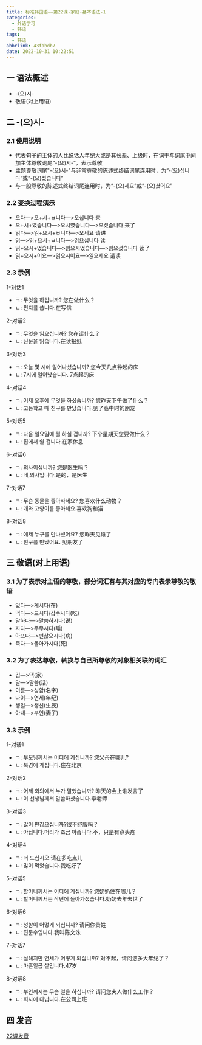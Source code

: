 ```yaml
---
title: 标准韩国语——第22课-家庭-基本语法-1
categories:
  - 外语学习
  - 韩语
tags:
  - 韩语
abbrlink: 43fabdb7
date: 2022-10-31 10:22:51
---
```

## 一 语法概述

* -(으)시-
* 敬语(对上用语)

<!--more-->

## 二 -(으)시-

### 2.1 使用说明

* 代表句子的主体的人比说话人年纪大或是其长辈、上级时，在词干与词尾中间加主体尊敬词尾“-(으)시-”，表示尊敬
* 主题尊敬词尾"-(으)시-"与非常尊敬的陈述式终结词尾连用时，为“-(으)십니다”或“-(으)셨습니다”
* 与一般尊敬的陈述式终结词尾连用时，为“-(으)세요”或“-(으)셨어요”

### 2.2 变换过程演示

* 오다—>오+시+ㅂ니다—>오십니다 来
* 오+시+였습니다—>오시였습니다—>오셨습니다 来了
* 읽다—>읽+으시+ㅂ니다—>오세요 请进
* 읽—>읽+으시+ㅂ니다—>읽으십니다 读
* 읽+으시+었습니다—>읽으시었습니다—>읽으셨습니다 读了
* 읽+으시+어요—>읽으시어요—>읽으세요 请读

### 2.3 示例

1-对话1

* ㄱ: 무엇을 하십니까? 您在做什么？
* ㄴ: 편지를 씁니다.在写信

2-对话2

* ㄱ: 무엇을 읽으십니까? 您在读什么？
* ㄴ: 신문을 읽습니다.在读报纸

3-对话3

* ㄱ: 오늘 몇 시에  일어나셨습니까? 您今天几点钟起的床
* ㄴ: 7시에 일어났습니다. 7点起的床

4-对话4

* ㄱ: 어제 오후에 무엇을 하셨습니까? 您昨天下午做了什么？
* ㄴ: 고등학교 때 친구를 만났습니다.见了高中时的朋友

5-对话5

* ㄱ: 다음 일요일에 뭘 하실 겁니까? 下个星期天您要做什么？
* ㄴ: 집에서 숼 겁니다.在家休息

6-对话6

* ㄱ: 의사이십니까? 您是医生吗？
* ㄴ: 네,의사입니다.是的，是医生

7-对话7

* ㄱ: 무슨 동물을 좋아하세요? 您喜欢什么动物？
* ㄴ: 개와 고양이를 좋아해요.喜欢狗和猫

8-对话8

* ㄱ: 애제 누구를 만나셨어요? 您昨天见谁了
* ㄴ: 친구를 만났어요. 见朋友了

## 三 敬语(对上用语)

### 3.1 为了表示对主语的尊敬，部分词汇有与其对应的专门表示尊敬的敬语

* 있다—>계시다(在)
* 먹다—>드시다/갑수시다(吃)
* 말하다—>말씀하시다(说)
* 자다—>주무시다(睡)
* 아프다—>펀찮으시다(病)
* 죽다—>돌아가시다(死)

### 3.2 为了表达尊敬，转换与自己所尊敬的对象相关联的词汇

* 깁—>댁(家)
* 말—>말씀(话)
* 이름—>성함(名字)
* 나이—>연세(年纪)
* 생일—>생신(生辰)
* 아내—>부인(妻子)

### 3.3 示例

1-对话1

* ㄱ: 부모님께서는 어디에 계십니까? 您父母在哪儿?
* ㄴ: 북경에 계십니다.住在北京

2-对话2

* ㄱ: 어제 회의에서 누가 말했습니까? 昨天的会上谁发言了
* ㄴ: 이 선생님께서 말씀하셨습니다.李老师

3-对话3

* ㄱ: 많이 펀칞으십니까?很不舒服吗？
* ㄴ: 아닙니다.머리가 조금 아픕니다.不，只是有点头疼

4-对话4

* ㄱ: 더 드십시오.请在多吃点儿
* ㄴ: 많이 먹었습니다.我吃好了

5-对话5

* ㄱ: 할머니께서는 어디에 계십니까? 您奶奶住在哪儿？
* ㄴ: 할머니께서는 작년에 돌아가셨습니다.奶奶去年去世了

6-对话6

* ㄱ: 성함이 어떻게 되십니까? 请问你贵姓
* ㄴ: 진문수입니다.我叫陈文洙

7-对话7

* ㄱ: 실례지만 연세가 어떻게 되십니까? 对不起，请问您多大年纪了？
* ㄴ: 마흔일곱 살입니다.47岁

8-对话8

* ㄱ: 부인께시는 무슨 일을 하십니까? 请问您夫人做什么工作？
* ㄴ: 회사에 다닙니다.在公司上班

## 四 发音

[22课发音][1]

[1]:https://biz.cli.im/test/MZ485329?coding=I8BDNZ&qrurl=http%3A%2F%2Fqr31.cn%2FI8BDNZ&gtype=2